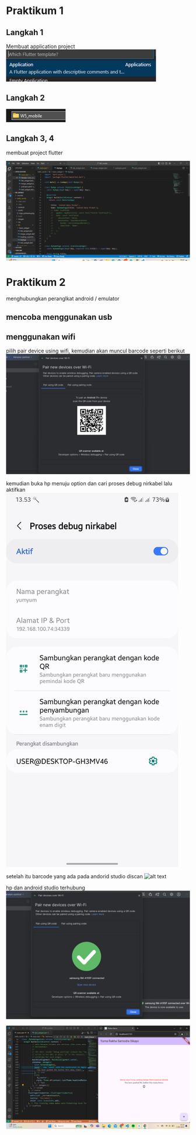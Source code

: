 # Praktikum 1
## Langkah 1
Membuat application project
![alt text](https://github.com/03Yuma/flutter-fundamental-part1/blob/master/hello_world/images/P1.L1.png?raw=true)

## Langkah 2
![alt text](https://github.com/03Yuma/flutter-fundamental-part1/blob/master/hello_world/images/P1L2.png?raw=true)

## Langkah 3, 4
membuat project flutter

![alt text](https://github.com/03Yuma/flutter-fundamental-part1/blob/master/hello_world/images/P1.L3,4.png?raw=true)

# Praktikum 2
menghubungkan peranglkat android / emulator

## mencoba menggunakan usb

## menggunakan wifi
pilih pair device using wifi, kemudian akan muncul barcode seperti berikut
![alt text](https://github.com/03Yuma/flutter-fundamental-part1/blob/master/hello_world/images/barcode.png?raw=true)

kemudian buka hp menuju option dan cari proses debug nirkabel lalu aktifkan
![alt text](https://github.com/03Yuma/flutter-fundamental-part1/blob/master/hello_world/images/hp.jpg?raw=true)

setelah itu barcode yang ada pada andorid studio discan
![alt text](https://github.com/03Yuma/flutter-fundamental-part1/blob/master/hello_world/images/scan.png?raw=true)

hp dan android studio terhubung
![alt text](https://github.com/03Yuma/flutter-fundamental-part1/blob/master/hello_world/images/acc.png?raw=true)





![alt text](https://github.com/03Yuma/flutter-fundamental-part1/blob/master/hello_world/images/02.png?raw=true)
